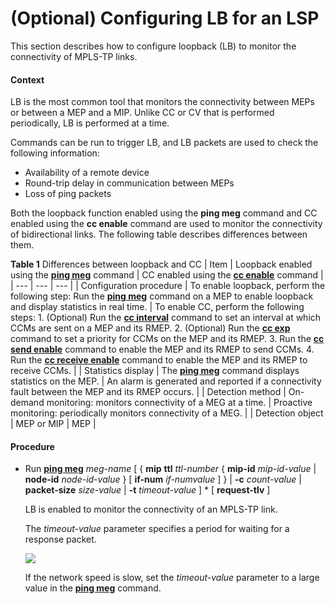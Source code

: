 (Optional) Configuring LB for an LSP
====================================

This section describes how to configure loopback (LB) to monitor the connectivity of MPLS-TP links.

#### Context

LB is the most common tool that monitors the connectivity between MEPs or between a MEP and a MIP. Unlike CC or CV that is performed periodically, LB is performed at a time.

Commands can be run to trigger LB, and LB packets are used to check the following information:

* Availability of a remote device
* Round-trip delay in communication between MEPs
* Loss of ping packets

Both the loopback function enabled using the **ping meg** command and CC enabled using the **cc enable** command are used to monitor the connectivity of bidirectional links. The following table describes differences between them.

**Table 1** Differences between loopback and CC
| Item | Loopback enabled using the [**ping meg**](cmdqueryname=ping+meg) command | CC enabled using the [**cc enable**](cmdqueryname=cc+enable) command |
| --- | --- | --- |
| Configuration procedure | To enable loopback, perform the following step:  Run the [**ping meg**](cmdqueryname=ping+meg) command on a MEP to enable loopback and display statistics in real time. | To enable CC, perform the following steps:  1. (Optional) Run the [**cc interval**](cmdqueryname=cc+interval) command to set an interval at which CCMs are sent on a MEP and its RMEP. 2. (Optional) Run the [**cc exp**](cmdqueryname=cc+exp) command to set a priority for CCMs on the MEP and its RMEP. 3. Run the [**cc send enable**](cmdqueryname=cc+send+enable) command to enable the MEP and its RMEP to send CCMs. 4. Run the [**cc receive enable**](cmdqueryname=cc+receive+enable) command to enable the MEP and its RMEP to receive CCMs. |
| Statistics display | The [**ping meg**](cmdqueryname=ping+meg) command displays statistics on the MEP. | An alarm is generated and reported if a connectivity fault between the MEP and its RMEP occurs. |
| Detection method | On-demand monitoring: monitors connectivity of a MEG at a time. | Proactive monitoring: periodically monitors connectivity of a MEG. |
| Detection object | MEP or MIP | MEP |




#### Procedure

* Run [**ping meg**](cmdqueryname=ping+meg) *meg-name* [ { **mip** **ttl** *ttl-number* { **mip-id** *mip-id-value* | **node-id** *node-id-value* } [ **if-num** *if-numvalue* ] } | **-c** *count-value* | **packet-size** *size-value* | **-t** *timeout-value* ] \* [ **request-tlv** ]
  
  
  
  LB is enabled to monitor the connectivity of an MPLS-TP link.
  
  The *timeout-value* parameter specifies a period for waiting for a response packet.
  
  
  
  ![](../../../../public_sys-resources/note_3.0-en-us.png) 
  
  If the network speed is slow, set the *timeout-value* parameter to a large value in the [**ping meg**](cmdqueryname=ping+meg) command.